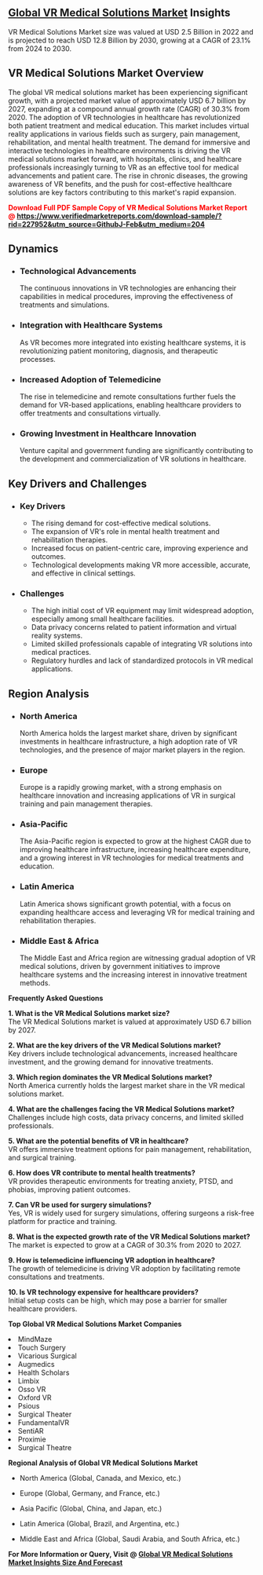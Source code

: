 <h2><a href="https://www.verifiedmarketreports.com/download-sample/?rid=227952&amp;utm_source=GithubJ&amp;utm_medium=204" target="_blank">Global VR Medical Solutions Market</a> Insights</h2><p>VR Medical Solutions Market size was valued at USD 2.5 Billion in 2022 and is projected to reach USD 12.8 Billion by 2030, growing at a CAGR of 23.1% from 2024 to 2030.</p><p> <h2>VR Medical Solutions Market Overview</h2> <p>The global VR medical solutions market has been experiencing significant growth, with a projected market value of approximately USD 6.7 billion by 2027, expanding at a compound annual growth rate (CAGR) of 30.3% from 2020. The adoption of VR technologies in healthcare has revolutionized both patient treatment and medical education. This market includes virtual reality applications in various fields such as surgery, pain management, rehabilitation, and mental health treatment. The demand for immersive and interactive technologies in healthcare environments is driving the VR medical solutions market forward, with hospitals, clinics, and healthcare professionals increasingly turning to VR as an effective tool for medical advancements and patient care. The rise in chronic diseases, the growing awareness of VR benefits, and the push for cost-effective healthcare solutions are key factors contributing to this market's rapid expansion.</p> <p><strong><p><span class=""><span style="color: #ff0000;"><strong>Download Full PDF Sample Copy of VR Medical Solutions Market Report</strong> @ </span><a href="https://www.verifiedmarketreports.com/download-sample/?rid=227952&amp;utm_source=GithubJ-Feb&amp;utm_medium=204" target="_blank">https://www.verifiedmarketreports.com/download-sample/?rid=227952&amp;utm_source=GithubJ-Feb&amp;utm_medium=204</a></span></p></strong></p> <h2>Dynamics</h2> <ul> <li><h3>Technological Advancements</h3> The continuous innovations in VR technologies are enhancing their capabilities in medical procedures, improving the effectiveness of treatments and simulations.</li> <li><h3>Integration with Healthcare Systems</h3> As VR becomes more integrated into existing healthcare systems, it is revolutionizing patient monitoring, diagnosis, and therapeutic processes.</li> <li><h3>Increased Adoption of Telemedicine</h3> The rise in telemedicine and remote consultations further fuels the demand for VR-based applications, enabling healthcare providers to offer treatments and consultations virtually.</li> <li><h3>Growing Investment in Healthcare Innovation</h3> Venture capital and government funding are significantly contributing to the development and commercialization of VR solutions in healthcare.</li> </ul> <h2>Key Drivers and Challenges</h2> <ul> <li><h3>Key Drivers</h3> <ul> <li>The rising demand for cost-effective medical solutions.</li> <li>The expansion of VR's role in mental health treatment and rehabilitation therapies.</li> <li>Increased focus on patient-centric care, improving experience and outcomes.</li> <li>Technological developments making VR more accessible, accurate, and effective in clinical settings.</li> </ul> </li> <li><h3>Challenges</h3> <ul> <li>The high initial cost of VR equipment may limit widespread adoption, especially among small healthcare facilities.</li> <li>Data privacy concerns related to patient information and virtual reality systems.</li> <li>Limited skilled professionals capable of integrating VR solutions into medical practices.</li> <li>Regulatory hurdles and lack of standardized protocols in VR medical applications.</li> </ul> </li> </ul> <h2>Region Analysis</h2> <ul> <li><h3>North America</h3> North America holds the largest market share, driven by significant investments in healthcare infrastructure, a high adoption rate of VR technologies, and the presence of major market players in the region.</li> <li><h3>Europe</h3> Europe is a rapidly growing market, with a strong emphasis on healthcare innovation and increasing applications of VR in surgical training and pain management therapies.</li> <li><h3>Asia-Pacific</h3> The Asia-Pacific region is expected to grow at the highest CAGR due to improving healthcare infrastructure, increasing healthcare expenditure, and a growing interest in VR technologies for medical treatments and education.</li> <li><h3>Latin America</h3> Latin America shows significant growth potential, with a focus on expanding healthcare access and leveraging VR for medical training and rehabilitation therapies.</li> <li><h3>Middle East & Africa</h3> The Middle East and Africa region are witnessing gradual adoption of VR medical solutions, driven by government initiatives to improve healthcare systems and the increasing interest in innovative treatment methods.</li> </ul> <p><strong>Frequently Asked Questions</strong></p> <p><strong>1. What is the VR Medical Solutions market size?</strong><br> The VR Medical Solutions market is valued at approximately USD 6.7 billion by 2027.</p> <p><strong>2. What are the key drivers of the VR Medical Solutions market?</strong><br> Key drivers include technological advancements, increased healthcare investment, and the growing demand for innovative treatments.</p> <p><strong>3. Which region dominates the VR Medical Solutions market?</strong><br> North America currently holds the largest market share in the VR medical solutions market.</p> <p><strong>4. What are the challenges facing the VR Medical Solutions market?</strong><br> Challenges include high costs, data privacy concerns, and limited skilled professionals.</p> <p><strong>5. What are the potential benefits of VR in healthcare?</strong><br> VR offers immersive treatment options for pain management, rehabilitation, and surgical training.</p> <p><strong>6. How does VR contribute to mental health treatments?</strong><br> VR provides therapeutic environments for treating anxiety, PTSD, and phobias, improving patient outcomes.</p> <p><strong>7. Can VR be used for surgery simulations?</strong><br> Yes, VR is widely used for surgery simulations, offering surgeons a risk-free platform for practice and training.</p> <p><strong>8. What is the expected growth rate of the VR Medical Solutions market?</strong><br> The market is expected to grow at a CAGR of 30.3% from 2020 to 2027.</p> <p><strong>9. How is telemedicine influencing VR adoption in healthcare?</strong><br> The growth of telemedicine is driving VR adoption by facilitating remote consultations and treatments.</p> <p><strong>10. Is VR technology expensive for healthcare providers?</strong><br> Initial setup costs can be high, which may pose a barrier for smaller healthcare providers.</p> </p><p><strong>Top Global VR Medical Solutions Market Companies</strong></p><div data-test-id=""><p><li>MindMaze</li><li> Touch Surgery</li><li> Vicarious Surgical</li><li> Augmedics</li><li> Health Scholars</li><li> Limbix</li><li> Osso VR</li><li> Oxford VR</li><li> Psious</li><li> Surgical Theater</li><li> FundamentalVR</li><li> SentiAR</li><li> Proximie</li><li> Surgical Theatre</li></p><div><strong>Regional Analysis of&nbsp;Global VR Medical Solutions Market</strong></div><ul><li dir="ltr"><p dir="ltr">North America&nbsp;(Global, Canada, and Mexico, etc.)</p></li><li dir="ltr"><p dir="ltr">Europe (Global, Germany, and France, etc.)</p></li><li dir="ltr"><p dir="ltr">Asia Pacific&nbsp;(Global, China, and Japan, etc.)</p></li><li dir="ltr"><p dir="ltr">Latin America&nbsp;(Global, Brazil, and Argentina, etc.)</p></li><li dir="ltr">Middle East and Africa&nbsp;(Global, Saudi Arabia, and South Africa, etc.)</li></ul><p><strong>For More Information or Query, Visit @&nbsp;</strong><strong><a href="https://www.verifiedmarketreports.com/product/vr-medical-solutions-market/?utm_source=GithubJ&amp;utm_medium=204" target="_blank">Global VR Medical Solutions Market Insights Size And Forecast</a></strong></p></div>
